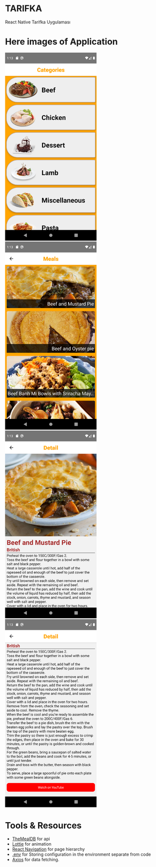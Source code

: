 # TARIFKA

React Native Tarifka Uygulaması

# Here images of Application

<img src=".\src\assets\ScreenShots\Screenshot_1644412380.png" width="300px" /> <img src=".\src\assets\ScreenShots\Screenshot_1644412386.png" width="300px" />  
<img src=".\src\assets\ScreenShots\Screenshot_1644412396.png" width="300px" /> <img src=".\src\assets\ScreenShots\Screenshot_1644412401.png" width="300px" />

# Tools & Resources

- [TheMealDB](https://www.themealdb.com/api.php) for api
- [Lottie](https://github.com/lottie-react-native/lottie-react-native) for animation
- [React Navigation](https://reactnavigation.org/) for page hierarchy
- [.env](https://github.com/motdotla/dotenv) for Storing configuration in the environment separate from code
- [Axios](https://github.com/axios/axios) for data fetching.
